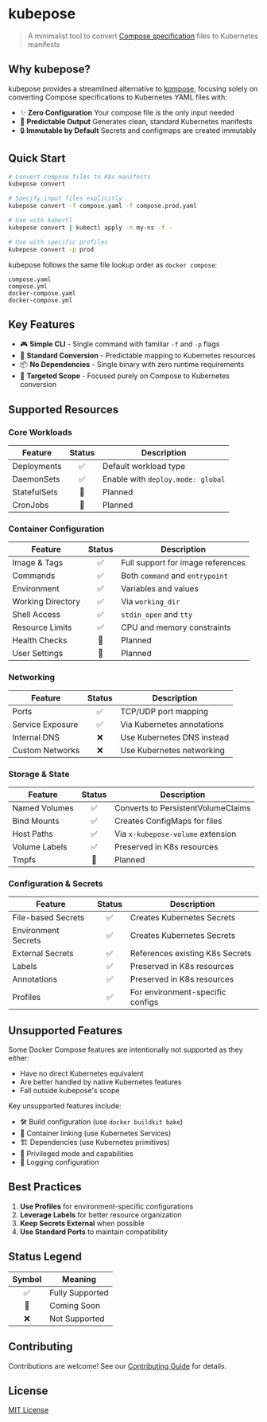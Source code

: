 
# kubepose

> A minimalist tool to convert [Compose specification](https://compose-spec.io/) files to Kubernetes manifests

## Why kubepose?

kubepose provides a streamlined alternative to [kompose](https://kompose.io/), focusing solely on converting Compose specifications to Kubernetes YAML files with:

- ✨ **Zero Configuration** Your compose file is the only input needed
- 🎯 **Predictable Output** Generates clean, standard Kubernetes manifests
- 🔒 **Immutable by Default** Secrets and configmaps are created immutably

## Quick Start

```bash
# Convert compose files to K8s manifests
kubepose convert

# Specify input files explicitly
kubepose convert -f compose.yaml -f compose.prod.yaml

# Use with kubectl
kubepose convert | kubectl apply -n my-ns -f -

# Use with specific profiles
kubepose convert -p prod
```

kubepose follows the same file lookup order as `docker compose`:
```
compose.yaml
compose.yml
docker-compose.yaml
docker-compose.yml
```

## Key Features

- 🎮 **Simple CLI** - Single command with familiar `-f` and `-p` flags
- 🔄 **Standard Conversion** - Predictable mapping to Kubernetes resources
- 📦 **No Dependencies** - Single binary with zero runtime requirements
- 🎯 **Targeted Scope** - Focused purely on Compose to Kubernetes conversion

## Supported Resources

### Core Workloads

| Feature | Status | Description |
|---------|:------:|-------------|
| Deployments | ✅ | Default workload type |
| DaemonSets | ✅ | Enable with `deploy.mode: global` |
| StatefulSets | 🚧 | Planned |
| CronJobs | 🚧 | Planned |

### Container Configuration

| Feature | Status | Description |
|---------|:------:|-------------|
| Image & Tags | ✅ | Full support for image references |
| Commands | ✅ | Both `command` and `entrypoint` |
| Environment | ✅ | Variables and values |
| Working Directory | ✅ | Via `working_dir` |
| Shell Access | ✅ | `stdin_open` and `tty` |
| Resource Limits | ✅ | CPU and memory constraints |
| Health Checks | 🚧 | Planned |
| User Settings | 🚧 | Planned |

### Networking

| Feature | Status | Description |
|---------|:------:|-------------|
| Ports | ✅ | TCP/UDP port mapping |
| Service Exposure | ✅ | Via Kubernetes annotations |
| Internal DNS | ❌ | Use Kubernetes DNS instead |
| Custom Networks | ❌ | Use Kubernetes networking |

### Storage & State

| Feature | Status | Description |
|---------|:------:|-------------|
| Named Volumes | ✅ | Converts to PersistentVolumeClaims |
| Bind Mounts | ✅ | Creates ConfigMaps for files |
| Host Paths | ✅ | Via `x-kubepose-volume` extension |
| Volume Labels | ✅ | Preserved in K8s resources |
| Tmpfs | 🚧 | Planned |

### Configuration & Secrets

| Feature | Status | Description |
|---------|:------:|-------------|
| File-based Secrets | ✅ | Creates Kubernetes Secrets |
| Environment Secrets | ✅ | Creates Kubernetes Secrets |
| External Secrets | ✅ | References existing K8s Secrets |
| Labels | ✅ | Preserved in K8s resources |
| Annotations | ✅ | Preserved in K8s resources |
| Profiles | ✅ | For environment-specific configs |

## Unsupported Features

Some Docker Compose features are intentionally not supported as they either:
- Have no direct Kubernetes equivalent
- Are better handled by native Kubernetes features
- Fall outside kubepose's scope

Key unsupported features include:
- 🛠️ Build configuration (use `docker buildkit bake`)
- 🔗 Container linking (use Kubernetes Services)
- 🏗️ Dependencies (use Kubernetes primitives)
- 🔐 Privileged mode and capabilities
- 📝 Logging configuration

## Best Practices

1. **Use Profiles** for environment-specific configurations
2. **Leverage Labels** for better resource organization
3. **Keep Secrets External** when possible
4. **Use Standard Ports** to maintain compatibility

## Status Legend

| Symbol | Meaning |
|:------:|----------|
| ✅ | Fully Supported |
| 🚧 | Coming Soon |
| ❌ | Not Supported |

## Contributing

Contributions are welcome! See our [Contributing Guide](CONTRIBUTING.md) for details.

## License

[MIT License](LICENSE)
